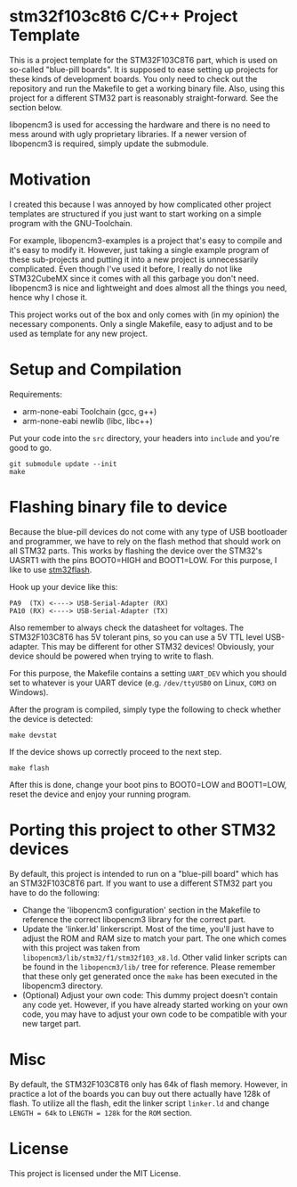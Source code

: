 # stm32f103c8t6 C/C++ Project Template

This is a project template for the STM32F103C8T6 part, which is used on so-called "blue-pill boards".
It is supposed to ease setting up projects for these kinds of development boards. You only need to check out the repository and run the Makefile to get a working binary file.
Also, using this project for a different STM32 part is reasonably straight-forward. See the section below.

libopencm3 is used for accessing the hardware and there is no need to mess around with ugly proprietary libraries. If a newer version of libopencm3 is required, simply update the submodule.

# Motivation

I created this because I was annoyed by how complicated other project templates are structured if you just want to start working on a simple program with the GNU-Toolchain.

For example, libopencm3-examples is a project that's easy to compile and it's easy to modify it. However, just taking a single example program of these sub-projects and putting it into a new project is unnecessarily complicated.
Even though I've used it before, I really do not like STM32CubeMX since it comes with all this garbage you don't need. libopencm3 is nice and lightweight and does almost all the things you need, hence why I chose it.

This project works out of the box and only comes with (in my opinion) the necessary components. Only a single Makefile, easy to adjust and to be used as template for any new project.

# Setup and Compilation

Requirements:

- arm-none-eabi Toolchain (gcc, g++)
- arm-none-eabi newlib (libc, libc++)

Put your code into the `src` directory, your headers into `include` and you're good to go.

```
git submodule update --init
make
```

# Flashing binary file to device

Because the blue-pill devices do not come with any type of USB bootloader and programmer, we have to rely on the flash method that should work on all STM32 parts.
This works by flashing the device over the STM32's UASRT1 with the pins BOOT0=HIGH and BOOT1=LOW. For this purpose, I like to use [stm32flash](https://github.com/ARMinARM/stm32flash).

Hook up your device like this:
```
PA9  (TX) <----> USB-Serial-Adapter (RX)
PA10 (RX) <----> USB-Serial-Adapter (TX)
```
Also remember to always check the datasheet for voltages. The STM32F103C8T6 has 5V tolerant pins, so you can use a 5V TTL level USB-adapter. This may be different for other STM32 devices!
Obviously, your device should be powered when trying to write to flash.

For this purpose, the Makefile contains a setting `UART_DEV` which you should set to whatever is your UART device (e.g. `/dev/ttyUSB0` on Linux, `COM3` on Windows).

After the program is compiled, simply type the following to check whether the device is detected:
```
make devstat
```
If the device shows up correctly proceed to the next step.
```
make flash
```
After this is done, change your boot pins to BOOT0=LOW and BOOT1=LOW, reset the device and enjoy your running program.

# Porting this project to other STM32 devices

By default, this project is intended to run on a "blue-pill board" which has an STM32F103C8T6 part. If you want to use a different STM32 part you have to do the following:

- Change the 'libopencm3 configuration' section in the Makefile to reference the correct libopencm3 library for the correct part.
- Update the 'linker.ld' linkerscript. Most of the time, you'll just have to adjust the ROM and RAM size to match your part. The one which comes with this project was taken from `libopencm3/lib/stm32/f1/stm32f103_x8.ld`. Other valid linker scripts can be found in the `libopencm3/lib/` tree for reference. Please remember that these only get generated once the `make` has been executed in the libopencm3 directory.
- (Optional) Adjust your own code: This dummy project doesn't contain any code yet. However, if you have already started working on your own code, you may have to adjust your own code to be compatible with your new target part.

# Misc

By default, the STM32F103C8T6 only has 64k of flash memory. However, in practice a lot of the boards you can buy out there actually have 128k of flash.
To utilize all the flash, edit the linker script `linker.ld` and change `LENGTH = 64k` to `LENGTH = 128k` for the `ROM` section.

# License

This project is licensed under the MIT License.
